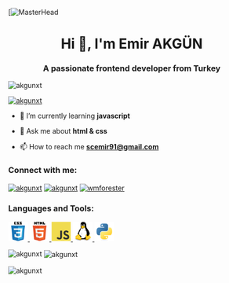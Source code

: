 [![MasterHead](https://images8.alphacoders.com/947/947346.jpg)

<h1 align="center">Hi 👋, I'm Emir AKGÜN</h1>
<h3 align="center">A passionate frontend developer from Turkey</h3>

<p align="left"> <img src="https://komarev.com/ghpvc/?username=akgunxt&label=Profile%20views&color=0e75b6&style=flat" alt="akgunxt" /> </p>

<p align="left"> <a href="https://twitter.com/akgunxt" target="blank"><img src="https://img.shields.io/twitter/follow/akgunxt?logo=twitter&style=for-the-badge" alt="akgunxt" /></a> </p>

- 🌱 I’m currently learning **javascript**

- 💬 Ask me about **html & css**

- 📫 How to reach me **scemir91@gmail.com**

<h3 align="left">Connect with me:</h3>
<p align="left">
<a href="https://codepen.io/akgunxt" target="blank"><img align="center" src="https://raw.githubusercontent.com/rahuldkjain/github-profile-readme-generator/master/src/images/icons/Social/codepen.svg" alt="akgunxt" height="30" width="40" /></a>
<a href="https://twitter.com/akgunxt" target="blank"><img align="center" src="https://raw.githubusercontent.com/rahuldkjain/github-profile-readme-generator/master/src/images/icons/Social/twitter.svg" alt="akgunxt" height="30" width="40" /></a>
<a href="https://instagram.com/akgunxt" target="blank"><img align="center" src="https://raw.githubusercontent.com/rahuldkjain/github-profile-readme-generator/master/src/images/icons/Social/instagram.svg" alt="wmforester" height="30" width="40" /></a>
</p>

<h3 align="left">Languages and Tools:</h3>
<p align="left"> <a href="https://www.w3schools.com/css/" target="_blank" rel="noreferrer"> <img src="https://raw.githubusercontent.com/devicons/devicon/master/icons/css3/css3-original-wordmark.svg" alt="css3" width="40" height="40"/> </a> <a href="https://www.w3.org/html/" target="_blank" rel="noreferrer"> <img src="https://raw.githubusercontent.com/devicons/devicon/master/icons/html5/html5-original-wordmark.svg" alt="html5" width="40" height="40"/> </a> <a href="https://developer.mozilla.org/en-US/docs/Web/JavaScript" target="_blank" rel="noreferrer"> <img src="https://raw.githubusercontent.com/devicons/devicon/master/icons/javascript/javascript-original.svg" alt="javascript" width="40" height="40"/> </a> <a href="https://www.linux.org/" target="_blank" rel="noreferrer"> <img src="https://raw.githubusercontent.com/devicons/devicon/master/icons/linux/linux-original.svg" alt="linux" width="40" height="40"/> </a> <a href="https://www.python.org" target="_blank" rel="noreferrer"> <img src="https://raw.githubusercontent.com/devicons/devicon/master/icons/python/python-original.svg" alt="python" width="40" height="40"/> </a> </p>

<p><img align="left" src="https://github-readme-stats.vercel.app/api/top-langs?username=akgunxt&show_icons=true&locale=en&layout=compact" alt="akgunxt" /></p>

<p>&nbsp;<img align="center" src="https://github-readme-stats.vercel.app/api?username=akgunxt&show_icons=true&locale=en" alt="akgunxt" /></p>

<p><img align="center" src="https://github-readme-streak-stats.herokuapp.com/?user=akgunxt&" alt="akgunxt" /></p>
